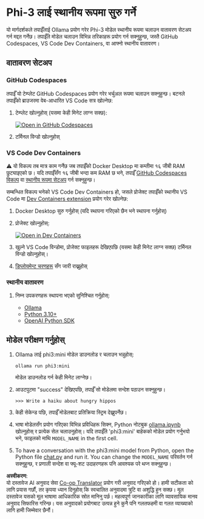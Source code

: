 <!--
CO_OP_TRANSLATOR_METADATA:
{
  "original_hash": "3edae6aebc3d0143037109e8af58f1ac",
  "translation_date": "2025-05-09T07:04:04+00:00",
  "source_file": "md/01.Introduction/01/01.EnvironmentSetup.md",
  "language_code": "ne"
}
-->
# Phi-3 लाई स्थानीय रूपमा सुरु गर्ने

यो मार्गदर्शकले तपाईँलाई Ollama प्रयोग गरेर Phi-3 मोडेल स्थानीय रूपमा चलाउन वातावरण सेटअप गर्न मद्दत गर्नेछ। तपाईँले मोडेल चलाउन विभिन्न तरिकाहरू प्रयोग गर्न सक्नुहुन्छ, जस्तै GitHub Codespaces, VS Code Dev Containers, वा आफ्नो स्थानीय वातावरण।

## वातावरण सेटअप

### GitHub Codespaces

तपाईँ यो टेम्प्लेट GitHub Codespaces प्रयोग गरेर भर्चुअल रूपमा चलाउन सक्नुहुन्छ। बटनले तपाईँको ब्राउजरमा वेब-आधारित VS Code सत्र खोल्नेछ:

1. टेम्प्लेट खोल्नुहोस् (यसमा केही मिनेट लाग्न सक्छ):

    [![Open in GitHub Codespaces](https://github.com/codespaces/badge.svg)](https://codespaces.new/microsoft/phi-3cookbook)

2. टर्मिनल विन्डो खोल्नुहोस्

### VS Code Dev Containers

⚠️ यो विकल्प तब मात्र काम गर्नेछ जब तपाईँको Docker Desktop मा कम्तीमा १६ जीबी RAM छुट्याइएको छ। यदि तपाईँसँग १६ जीबी भन्दा कम RAM छ भने, तपाईँ [GitHub Codespaces विकल्प](../../../../../md/01.Introduction/01) वा [स्थानीय रूपमा सेटअप](../../../../../md/01.Introduction/01) गर्न सक्नुहुन्छ।

सम्बन्धित विकल्प भनेको VS Code Dev Containers हो, जसले प्रोजेक्ट तपाईँको स्थानीय VS Code मा [Dev Containers extension](https://marketplace.visualstudio.com/items?itemName=ms-vscode-remote.remote-containers) प्रयोग गरेर खोल्नेछ:

1. Docker Desktop सुरु गर्नुहोस् (यदि स्थापना गरिएको छैन भने स्थापना गर्नुहोस्)
2. प्रोजेक्ट खोल्नुहोस्:

    [![Open in Dev Containers](https://img.shields.io/static/v1?style=for-the-badge&label=Dev%20Containers&message=Open&color=blue&logo=visualstudiocode)](https://vscode.dev/redirect?url=vscode://ms-vscode-remote.remote-containers/cloneInVolume?url=https://github.com/microsoft/phi-3cookbook)

3. खुल्ने VS Code विन्डोमा, प्रोजेक्ट फाइलहरू देखिएपछि (यसमा केही मिनेट लाग्न सक्छ) टर्मिनल विन्डो खोल्नुहोस्।
4. [डिप्लोयमेन्ट चरणहरू](../../../../../md/01.Introduction/01) सँग जारी राख्नुहोस्

### स्थानीय वातावरण

1. निम्न उपकरणहरू स्थापना भएको सुनिश्चित गर्नुहोस्:

    * [Ollama](https://ollama.com/)
    * [Python 3.10+](https://www.python.org/downloads/)
    * [OpenAI Python SDK](https://pypi.org/project/openai/)

## मोडेल परीक्षण गर्नुहोस्

1. Ollama लाई phi3:mini मोडेल डाउनलोड र चलाउन भन्नुहोस्:

    ```shell
    ollama run phi3:mini
    ```

    मोडेल डाउनलोड गर्न केही मिनेट लाग्नेछ।

2. आउटपुटमा "success" देखिएपछि, तपाईँ सो मोडेलमा सन्देश पठाउन सक्नुहुन्छ।

    ```shell
    >>> Write a haiku about hungry hippos
    ```

3. केही सेकेन्ड पछि, तपाईँ मोडेलबाट प्रतिक्रिया स्ट्रिम देख्नुपर्नेछ।

4. भाषा मोडेलसँग प्रयोग गरिएका विभिन्न प्रविधिहरू सिक्न, Python नोटबुक [ollama.ipynb](../../../../../code/01.Introduce/ollama.ipynb) खोल्नुहोस् र प्रत्येक सेल चलाउनुहोस्। यदि तपाईँले 'phi3:mini' बाहेकको मोडेल प्रयोग गर्नुभयो भने, फाइलको माथि `MODEL_NAME` in the first cell.

5. To have a conversation with the phi3:mini model from Python, open the Python file [chat.py](../../../../../code/01.Introduce/chat.py) and run it. You can change the `MODEL_NAME` परिवर्तन गर्न सक्नुहुन्छ, र प्रणाली सन्देश वा फ्यू-शट उदाहरणहरू पनि आवश्यक परे थप्न सक्नुहुन्छ।

**अस्वीकरण**:  
यो दस्तावेज AI अनुवाद सेवा [Co-op Translator](https://github.com/Azure/co-op-translator) प्रयोग गरी अनुवाद गरिएको हो। हामी सटीकता को लागि प्रयास गर्छौं, तर कृपया ध्यान दिनुहोस् कि स्वचालित अनुवादमा त्रुटि वा अशुद्धि हुन सक्छ। मूल दस्तावेज यसको मूल भाषामा आधिकारिक स्रोत मानिनु पर्छ। महत्वपूर्ण जानकारीका लागि व्यावसायिक मानव अनुवाद सिफारिस गरिन्छ। यस अनुवादको प्रयोगबाट उत्पन्न हुने कुनै पनि गलतफहमी वा गलत व्याख्याको लागि हामी जिम्मेवार छैनौं।